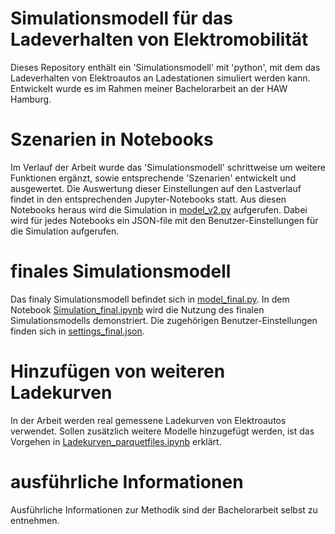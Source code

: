 
# Simulationsmodell für das Ladeverhalten von Elektromobilität

Dieses Repository enthält ein 'Simulationsmodell' mit 'python', mit dem das Ladeverhalten von Elektroautos an Ladestationen simuliert werden kann. Entwickelt wurde es im Rahmen meiner Bachelorarbeit an der HAW Hamburg.


# Szenarien in Notebooks
Im Verlauf der Arbeit wurde das 'Simulationsmodell' schrittweise um weitere Funktionen ergänzt, sowie entsprechende 'Szenarien' entwickelt und ausgewertet. Die Auswertung dieser Einstellungen auf den Lastverlauf findet in den entsprechenden Jupyter-Notebooks statt. Aus diesen Notebooks heraus wird die Simulation in [model_v2.py](model_v2.py) aufgerufen. Dabei wird für jedes Notebooks ein JSON-file mit den Benutzer-Einstellungen für die Simulation aufgerufen.

# finales Simulationsmodell
Das finaly Simulationsmodell befindet sich in [model_final.py](model_final.py). In dem Notebook [Simulation_final.ipynb](Simulation_final.ipynb) wird die Nutzung des finalen Simulationsmodells demonstriert. Die zugehörigen Benutzer-Einstellungen finden sich in [settings_final.json](settings_final.json).

# Hinzufügen von weiteren Ladekurven
In der Arbeit werden real gemessene Ladekurven von Elektroautos verwendet. Sollen zusätzlich weitere Modelle hinzugefügt werden, ist das Vorgehen in [Ladekurven_parquetfiles.ipynb](Ladekurven_parquetfiles.ipynb) erklärt.

# ausführliche Informationen
Ausführliche Informationen zur Methodik sind der Bachelorarbeit selbst zu entnehmen.